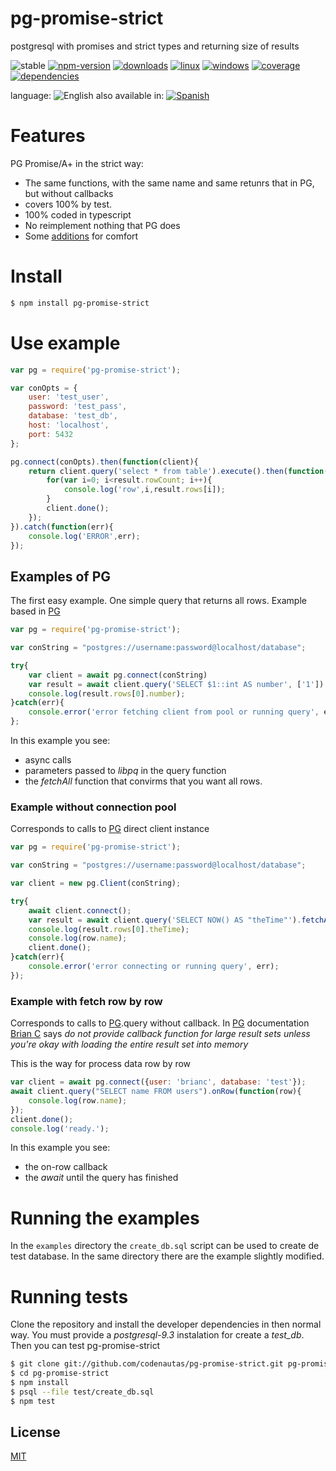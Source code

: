 # pg-promise-strict

postgresql with promises and strict types and returning size of results


![stable](https://img.shields.io/badge/stability-stable-brightgreen.svg)
[![npm-version](https://img.shields.io/npm/v/pg-promise-strict.svg)](https://npmjs.org/package/pg-promise-strict)
[![downloads](https://img.shields.io/npm/dm/pg-promise-strict.svg)](https://npmjs.org/package/pg-promise-strict)
[![linux](https://img.shields.io/travis/codenautas/pg-promise-strict/master.svg)](https://travis-ci.org/codenautas/pg-promise-strict)
[![windows](https://ci.appveyor.com/api/projects/status/github/codenautas/pg-promise-strict?svg=true)](https://ci.appveyor.com/project/codenautas/pg-promise-strict)
[![coverage](https://img.shields.io/coveralls/codenautas/pg-promise-strict/master.svg)](https://coveralls.io/r/codenautas/pg-promise-strict)
[![dependencies](https://img.shields.io/david/codenautas/pg-promise-strict.svg)](https://david-dm.org/codenautas/pg-promise-strict)


language: ![English](https://raw.githubusercontent.com/codenautas/multilang/master/img/lang-en.png)
also available in:
[![Spanish](https://raw.githubusercontent.com/codenautas/multilang/master/img/lang-es.png)](LEEME.md)


# Features

PG Promise/A+ in the strict way:
 * The same functions, with the same name and same retunrs that in PG, but without callbacks
 * covers 100% by test.
 * 100% coded in typescript
 * No reimplement nothing that PG does
 * Some [additions](docs/additions.md) for comfort


# Install


```sh
$ npm install pg-promise-strict
```


# Use example


```js
var pg = require('pg-promise-strict');

var conOpts = {
    user: 'test_user',
    password: 'test_pass',
    database: 'test_db',
    host: 'localhost',
    port: 5432
};

pg.connect(conOpts).then(function(client){
    return client.query('select * from table').execute().then(function(result){
        for(var i=0; i<result.rowCount; i++){
            console.log('row',i,result.rows[i]);
        }
        client.done();
    });
}).catch(function(err){
    console.log('ERROR',err);
});
```


## Examples of PG

The first easy example. One simple query that returns all rows. Example based in [PG](https://www.npmjs.com/package/pg#client-pooling)


```js
var pg = require('pg-promise-strict');

var conString = "postgres://username:password@localhost/database";

try{
    var client = await pg.connect(conString)
    var result = await client.query('SELECT $1::int AS number', ['1']).fetchAll();
    console.log(result.rows[0].number);
}catch(err){
    console.error('error fetching client from pool or running query', err);
};
```


In this example you see:
 * async calls
 * parameters passed to *libpq* in the query function
 * the *fetchAll* function that convirms that you want all rows.


### Example without connection pool

Corresponds to calls to [PG](https://github.com/brianc/node-postgres#client-instance)
direct client instance


```js
var pg = require('pg-promise-strict');

var conString = "postgres://username:password@localhost/database";

var client = new pg.Client(conString);

try{
    await client.connect();
    var result = await client.query('SELECT NOW() AS "theTime"').fetchAll();
    console.log(result.rows[0].theTime);
    console.log(row.name);
    client.done();
}catch(err){
    console.error('error connecting or running query', err);
});
```


### Example with fetch row by row

Corresponds to calls to [PG](https://github.com/brianc/node-postgres/wiki/Client#simple-query-without-callback).query
without callback. In [PG](https://github.com/brianc/node-postgres/wiki/Client#parameters-1) documentation
[Brian C](https://github.com/brianc) says *do not provide callback function for large result sets unless you're okay with loading the entire result set into memory*

This is the way for process data row by row


```js
var client = await pg.connect({user: 'brianc', database: 'test'});
await client.query("SELECT name FROM users").onRow(function(row){
    console.log(row.name);
});
client.done();
console.log('ready.');
```


In this example you see:
  * the on-row callback
  * the *await* until the query has finished


# Running the examples

In the `examples` directory the `create_db.sql` script can be used to create de test database.
In the same directory there are the example slightly modified.


# Running tests

Clone the repository and install the developer dependencies in then normal way.
You must provide a *postgresql-9.3* instalation for create a *test_db*.
Then you can test pg-promise-strict


```sh
$ git clone git://github.com/codenautas/pg-promise-strict.git pg-promise-strict
$ cd pg-promise-strict
$ npm install
$ psql --file test/create_db.sql
$ npm test
```


## License


[MIT](LICENSE)
